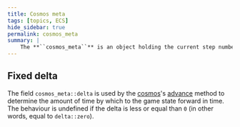 ```yaml
---
title: Cosmos meta
tags: [topics, ECS] 
hide_sidebar: true
permalink: cosmos_meta
summary: |
    The **``cosmos_meta``** is an object holding the current step number, the fixed delta time and the [entity guid](entity_guid) to be assigned to the next created entity.
---
```


## Fixed delta

The field ``cosmos_meta::delta`` is used by the [cosmos](cosmos)'s [advance](cosmos#the-advance-method) method to determine the amount of time by which to the game state forward in time.  
The behaviour is undefined if the delta is less or equal than ``0`` (in other words, equal to ``delta::zero``).
